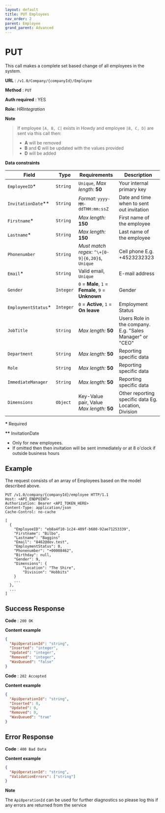 ```yaml
---
layout: default
title: PUT Employees
nav_order: 2
parent: Employee
grand_parent: Advanced
---
```


# PUT
This call makes a complete set based change of all employees in the system.

**URL** : `/v1.0/Company/{companyId}/Employee`

**Method** : `PUT`

**Auth required** : YES

**Role:** *HRIntegration*

**Note**

> If employee `[A, B, C]` exists in Howdy and employee `[B, C, D]` are sent via this call then:
>- **A** will be removed
>- **B** and **C** will be updated with the values provided
>- **D** will be added

**Data constraints**

| Field                | Type      | Requirements                                      | Description                                                     |
| -------------------- | --------- | ------------------------------------------------- | --------------------------------------------------------------- |
| `EmployeeID`\*       | `String`  | `Unique`, *Max length:* **50**                    | Your internal primary key                                       |
| `InvitationDate`\*\* | `String`  | *Format:* `yyyy-MM-ddTHH:mm:ssZ`                  | Date and time when to sent out invitation                       |
| `Firstname`\*        | `String`  | *Max length:* **150**                             | First name of the employee                                       |
| `Lastname`\*         | `String`  | *Max length:* **150**                             | Last name of the employee                                        |
| `Phonenumber`        | `String`  | *Must match regex:* `^\+[0-9]{6,20}$`, `Unique`   | Cell phone E.g. +4523232323                                     |
| `Email`\*            | `String`  | Valid email, `Unique`                             | E-mail address                                                  |
| `Gender`             | `Integer` | `0` = **Male**, `1` = **Female**, `9` = **Unknown**| Gender                                                         |
| `EmploymentStatus`\* | `Integer` | `0` = **Active**,  `1` = **On leave**             | Employment Status                                               |
| `JobTitle`           | `String`  | *Max length:* **50**                              | Users Role in the company. E.g. "Sales Manager" or "CEO"        |
| `Department`         | `String`  | *Max length:* **50**                              | Reporting specific data                                         |
| `Role`               | `String`  | *Max length:* **50**                              | Reporting specific data                                         |
| `ImmediateManager`   | `String`  | *Max length:* **50**                              | Reporting specific data                                         |
| `Dimensions`         | `Object`  | Key-Value pair, Value *Max length:* **50**        | Other reporting specific data Eg. Location, Division            |


**\*** Required

**\*\*** InvitationDate
- Only for new employees. 
- If omitted then then invitation will be sent immediately or at 8 o'clock if outside business hours

## Example
The request consists of an array of Employees based on the model described above.
```http
PUT /v1.0/company/{companyId}/employee HTTP/1.1
Host: <API_ENDPOINT>
Authorization: Bearer <API_TOKEN_HERE>
Content-Type: application/json
Cache-Control: no-cache
 
[
  {
    "EmployeeID": "eb8a4f10-1c24-409f-b680-92ae71253339",
    "Firstname": "Bilbo",
    "Lastname": "Baggins"
    "Email": "8462@dev.test",
    "EmploymentStatus": 0,
    "Phonenumber": "+00008462",
    "Birthday": null,
    "Gender": 9,
    "Dimensions": {
        "Location": "The Shire",
        "Division": "Hobbits"
    }
    ...
  },
  ...
]
```

## Success Response

**Code** : `200 OK`

**Content example**

``` json
{
  "ApiOperationId": "string",
  "Inserted": "integer",
  "Updated": "integer",
  "Removed": "integer",
  "WasQueued": "false"
}
```

**Code** : `202 Accepted`

**Content example**

```json
{
  "ApiOperationId": "string",
  "Inserted": 0,
  "Updated": 0,
  "Removed": 0,
  "WasQueued": "true"
}
```

## Error Response

**Code** : `400 Bad Data`

**Content example**

``` json
{
  "ApiOperationId": "string",
  "ValidationErrors": ["string"]
}
```

**Note**

The `ApiOperationId` can be used for further diagnostics so please log this if any errors are returned from the service

 
